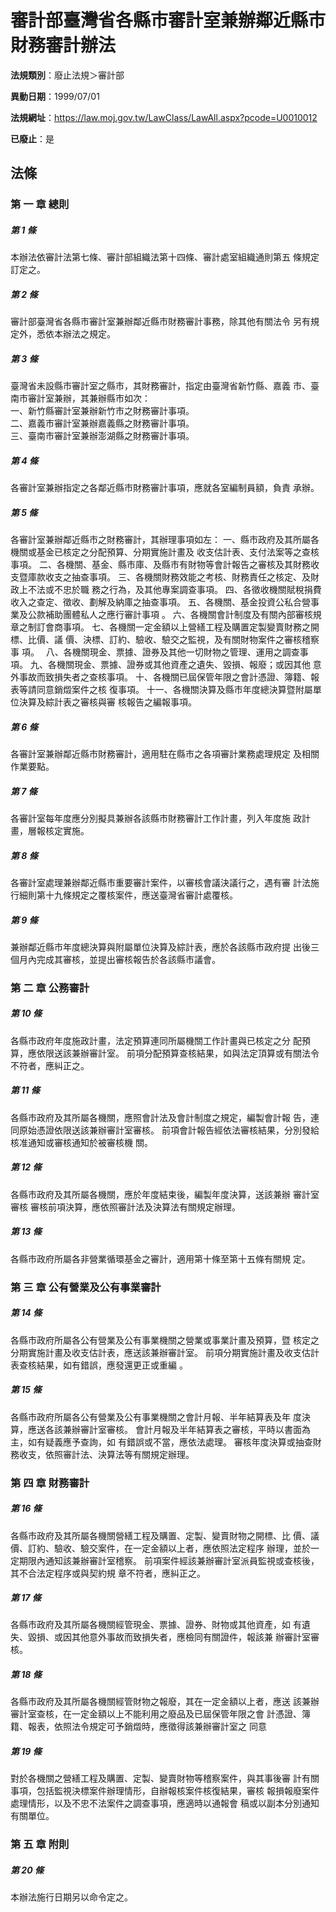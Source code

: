 # 審計部臺灣省各縣市審計室兼辦鄰近縣市財務審計辦法

**法規類別**：廢止法規＞審計部

**異動日期**：1999/07/01  

**法規網址**：https://law.moj.gov.tw/LawClass/LawAll.aspx?pcode=U0010012

**已廢止**：是



## 法條
### 第 一 章 總則

##### 第 1 條
本辦法依審計法第七條、審計部組織法第十四條、審計處室組織通則第五
條規定訂定之。

##### 第 2 條
審計部臺灣省各縣市審計室兼辦鄰近縣市財務審計事務，除其他有關法令
另有規定外，悉依本辦法之規定。

##### 第 3 條
臺灣省未設縣市審計室之縣市，其財務審計，指定由臺灣省新竹縣、嘉義
市、臺南市審計室兼辦，其兼辦縣市如次：                          
一、新竹縣審計室兼辦新竹市之財務審計事項。                      
二、嘉義市審計室兼辦嘉義縣之財務審計事項。                      
三、臺南市審計室兼辦澎湖縣之財務審計事項。


##### 第 4 條
各審計室兼辦指定之各鄰近縣市財務審計事項，應就各室編制員額，負責
承辦。

##### 第 5 條
各審計室兼辦鄰近縣市之財務審計，其辦理事項如左：
一、縣市政府及其所屬各機關或基金已核定之分配預算、分期實施計畫及
    收支估計表、支付法案等之查核事項。
二、各機關、基金、縣市庫、及縣市有財物等會計報告之審核及其財務收
    支暨庫款收支之抽查事項。
三、各機關財務效能之考核、財務責任之核定、及財政上不法或不忠於職
    務之行為，及其他專案調查事項。
四、各徵收機關賦稅捐費收入之查定、徵收、劃解及納庫之抽查事項。
五、各機關、基金投資公私合營事業及公款補助團體私人之應行審計事項
    。
六、各機關會計制度及有關內部審核規章之制訂會商事項。
七、各機關一定金額以上營繕工程及購置定製變賣財務之開標、比價、議
    價、決標、訂約、驗收、驗交之監視，及有關財物案件之審核稽察事
    項。　
八、各機關現金、票據、證券及其他一切財物之管理、運用之調查事項。
九、各機關現金、票據、證券或其他資產之遺失、毀損、報廢；或因其他
    意外事故而致損失者之查核事項。
十、各機關已屆保管年限之會計憑證、簿籍、報表等請同意銷燬案件之核
    復事項。
十一、各機關決算及縣市年度總決算暨附屬單位決算及綜計表之審核與審
      核報告之編報事項。


##### 第 6 條
各審計室兼辦鄰近縣市財務審計，適用駐在縣市之各項審計業務處理規定
及相關作業要點。

##### 第 7 條
各審計室每年度應分別擬具兼辦各該縣市財務審計工作計畫，列入年度施
政計畫，層報核定實施。

##### 第 8 條
各審計室處理兼辦鄰近縣市重要審計案件，以審核會議決議行之，遇有審
計法施行細則第十九條規定之覆核案件，應送臺灣省審計處覆核。

##### 第 9 條
兼辦鄰近縣市年度總決算與附屬單位決算及綜計表，應於各該縣市政府提
出後三個月內完成其審核，並提出審核報告於各該縣市議會。

### 第 二 章 公務審計

##### 第 10 條
各縣市政府年度施政計畫，法定預算連同所屬機關工作計畫與已核定之分
配預算，應依限送該兼辦審計室。
前項分配預算查核結果，如與法定頂算或有關法令不符者，應糾正之。

##### 第 11 條
各縣市政府及其所屬各機關，應照會計法及會計制度之規定，編製會計報
告，連同原始憑證依限送該兼辦審計室審核。
前項會計報告經依法審核結果，分別發給核准通知或審核通知於被審核機
關。

##### 第 12 條
各縣市政府及其所屬各機關，應於年度結束後，編製年度決算，送該兼辦
審計室審核
審核前項決算，應依照審計法及決算法有關規定辦理。

##### 第 13 條
各縣市政府所屬各非營業循環基金之審計，適用第十條至第十五條有關規
定。

### 第 三 章 公有營業及公有事業審計

##### 第 14 條
各縣市政府所屬各公有營業及公有事業機關之營業或事業計畫及預算，暨
核定之分期實施計畫及收支估計表，應送該兼辦審計室。
前項分期實施計畫及收支估計表查核結果，如有錯誤，應發還更正或重編
。

##### 第 15 條
各縣市政府所屬各公有營業及公有事業機關之會計月報、半年結算表及年
度決算，應送各該兼辦審計室審核。
會計月報及半年結算表之審核，平時以書面為主，如有疑義應予查詢，如
有錯誤或不當，應依法處理。
審核年度決算或抽查財務收支，依照審計法、決算法等有關規定辦理。

### 第 四 章 財務審計

##### 第 16 條
各縣市政府及其所屬各機關營繕工程及購置、定製、變賣財物之開標、比
價、議價、訂約、驗收、驗交案件，在一定金額以上者，應依照法定程序
辦理，並於一定期限內通知該兼辦審計室稽察。
前項案件經該兼辦審計室派員監視或查核後，其不合法定程序或與契約規
章不符者，應糾正之。

##### 第 17 條
各縣市政府及其所屬各機關經管現金、票據、證券、財物或其他資產，如
有遺失、毀損、或因其他意外事故而致損失者，應檢同有關證件，報該兼
辦審計室審核。

##### 第 18 條
各縣市政府及其所屬各機關經管財物之報廢，其在一定金額以上者，應送
該兼辦審計室查核，在一定金額以上不能利用之廢品及已屆保管年限之會
計憑證、簿籍、報表，依照法令規定可予銷燬時，應徵得該兼辦審計室之
同意

##### 第 19 條
對於各機關之營繕工程及購置、定製、變賣財物等稽察案件，與其事後審
計有關事項，包括監視決標案件辦理情形，自辦報核案件核復結果，審核
報損報廢案件處理情形，以及不忠不法案件之調查事項，應適時以通報會
稿或以副本分別通知有關單位。

### 第 五 章 附則

##### 第 20 條
本辦法施行日期另以命令定之。



